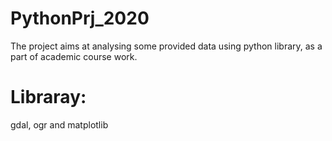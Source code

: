 # PythonPrj_2020

The project aims at analysing some provided data using python library, as a part of academic course work.

# Libraray: 
gdal, ogr and matplotlib

